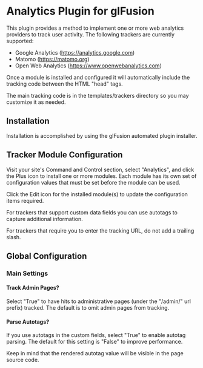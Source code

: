 # Analytics Plugin for glFusion

This plugin provides a method to implement one or more web analytics
providers to track user activity. The following trackers are currently supported:
- Google Analytics (https://analytics.google.com)
- Matomo (https://matomo.org)
- Open Web Analytics (https://www.openwebanalytics.com)

Once a module is installed and configured it will automatically include the tracking
code between the HTML "head" tags.

The main tracking code is in the templates/trackers directory so you may customize it
as needed.

## Installation
Installation is accomplished by using the glFusion automated plugin installer.

## Tracker Module Configuration
Visit your site's Command and Control section, select "Analytics", and click the Plus icon
to install one or more modules. Each module has its own set of configuration values
that must be set before the module can be used.

Click the Edit icon for the installed module(s) to update the configuration items required.

For trackers that support custom data fields you can use autotags to capture additional information.

For trackers that require you to enter the tracking URL, do not add a trailing slash.

## Global Configuration
### Main Settings
#### Track Admin Pages?
Select "True" to have hits to administrative pages (under the "/admin/" url prefix) tracked.
The default is to omit admin pages from tracking.

#### Parse Autotags?
If you use autotags in the custom fields, select "True" to enable autotag parsing.
The default for this setting is "False" to improve performance.

Keep in mind that the rendered autotag value will be visible in the page source code.
